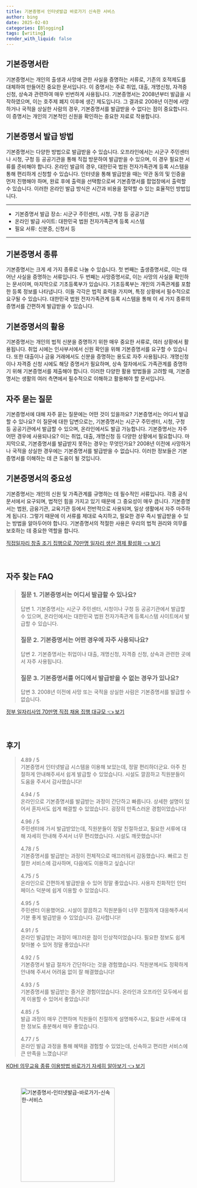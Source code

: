 ```yaml
---
title: 기본증명서 인터넷발급 바로가기 신속한 서비스
author: bing
date: 2025-02-03
categories: [Blogging]
tags: [writing]
render_with_liquid: false
---
```



<h2 id='기본증명서란'>기본증명서란</h2>

<p>기본증명서는 개인의 출생과 사망에 관한 사실을 증명하는 서류로, 기존의 호적제도를 대체하여 만들어진 중요한 문서입니다. 이 증명서는 주로 취업, 대출, 개명신청, 자격증 신청, 상속과 관련하여 매우 빈번하게 사용됩니다. 기본증명서는 2008년부터 발급을 시작하였으며, 이는 호주제 폐지 이후에 생긴 제도입니다. 그 결과로 2008년 이전에 사망하거나 국적을 상실한 사람의 경우, 기본증명서를 발급받을 수 없다는 점이 중요합니다. 이 증명서는 개인의 기본적인 신원을 확인하는 중요한 자료로 작용합니다.</p>

<h2 id='기본증명서 발급 방법'>기본증명서 발급 방법</h2>

<p>기본증명서는 다양한 방법으로 발급받을 수 있습니다. 오프라인에서는 시군구 주민센터나 시청, 구청 등 공공기관을 통해 직접 방문하여 발급받을 수 있으며, 이 경우 필요한 서류를 준비해야 합니다. 온라인 발급의 경우, 대한민국 법원 전자가족관계 등록 시스템을 통해 편리하게 신청할 수 있습니다. 인터넷을 통해 발급받을 때는 약관 동의 및 인증을 먼저 진행해야 하며, 완료 후에 출력을 선택함으로써 기본증명서를 팝업창에서 출력할 수 있습니다. 이러한 온라인 발급 방식은 시간과 비용을 절약할 수 있는 효율적인 방법입니다.</p>

<hr />

<ul>
    <li>기본증명서 발급 장소: 시군구 주민센터, 시청, 구청 등 공공기관</li>
    <li>온라인 발급 사이트: 대한민국 법원 전자가족관계 등록 시스템</li>
    <li>필요 서류: 신분증, 신청서 등</li>
</ul>

<hr />

<h2 id='기본증명서 종류'>기본증명서 종류</h2>

<p>기본증명서는 크게 세 가지 종류로 나눌 수 있습니다. 첫 번째는 출생증명서로, 이는 태어난 사실을 증명하는 서류입니다. 두 번째는 사망증명서로, 이는 사망의 사실을 확인하는 문서이며, 마지막으로 기초등록부가 있습니다. 기초등록부는 개인의 가족관계를 포함한 등록 정보를 나타냅니다. 이들 각각은 법적 효력을 가지며, 특정 상황에서 필수적으로 요구될 수 있습니다. 대한민국 법원 전자가족관계 등록 시스템을 통해 이 세 가지 종류의 증명서를 간편하게 발급받을 수 있습니다.</p>

<h2 id='기본증명서의 활용'>기본증명서의 활용</h2>

<p>기본증명서는 개인의 법적 신분을 증명하기 위한 매우 중요한 서류로, 여러 상황에서 활용됩니다. 취업 시에는 인사부서에서 신원 확인을 위해 기본증명서를 요구할 수 있습니다. 또한 대출이나 금융 거래에서도 신분을 증명하는 용도로 자주 사용됩니다. 개명신청이나 자격증 신청 시에도 해당 증명서가 필요하며, 상속 절차에서도 가족관계를 증명하기 위해 기본증명서를 제출해야 합니다. 이러한 다양한 활용 방법들을 고려할 때, 기본증명서는 생활의 여러 측면에서 필수적으로 이해하고 활용해야 할 문서입니다.</p>

<h2 id='자주 묻는 질문'>자주 묻는 질문</h2>

<p>기본증명서에 대해 자주 묻는 질문에는 어떤 것이 있을까요? 기본증명서는 어디서 발급할 수 있나요? 이 질문에 대한 답변으로는, 기본증명서는 시군구 주민센터, 시청, 구청 등 공공기관에서 발급할 수 있으며, 온라인에서도 발급 가능합니다. 기본증명서는 자주 어떤 경우에 사용되나요? 이는 취업, 대출, 개명신청 등 다양한 상황에서 필요합니다. 마지막으로, 기본증명서를 발급받지 못하는 경우는 무엇인가요? 2008년 이전에 사망하거나 국적을 상실한 경우에는 기본증명서를 발급받을 수 없습니다. 이러한 정보들은 기본증명서를 이해하는 데 큰 도움이 될 것입니다.</p>

<h2 id='기본증명서의 중요성'>기본증명서의 중요성</h2>

<p>기본증명서는 개인의 신원 및 가족관계를 규명하는 데 필수적인 서류입니다. 각종 공식 문서에서 요구되며, 법적인 힘을 가지고 있기 때문에 그 중요성이 매우 큽니다. 기본증명서는 법원, 금융기관, 교육기관 등에서 전반적으로 사용되며, 일상 생활에서 자주 마주하게 됩니다. 그렇기 때문에 이 서류를 제대로 숙지하고, 필요한 경우 즉시 발급받을 수 있는 방법을 알아두어야 합니다. 기본증명서의 적절한 사용은 우리의 법적 권리와 의무를 보호하는 데 중요한 역할을 합니다.</p>


<p><a class="click-button" title="직접일자리 창출 조기 집행으로 70만명 일자리 생산 경제 활성화" href="https://blackassets.github.io/posts/%EC%A7%81%EC%A0%91%EC%9D%BC%EC%9E%90%EB%A6%AC-%EC%B0%BD%EC%B6%9C-%EC%A1%B0%EA%B8%B0-%EC%A7%91%ED%96%89%EC%9C%BC%EB%A1%9C-70%EB%A7%8C%EB%AA%85-%EC%9D%BC%EC%9E%90%EB%A6%AC-%EC%83%9D%EC%82%B0-%EA%B2%BD%EC%A0%9C-%ED%99%9C%EC%84%B1%ED%99%94/" rel="dofollow">직접일자리 창출 조기 집행으로 70만명 일자리 생산 경제 활성화 👈 보기</a></p><br>
<h2 id='자주_찾는_FAQ'>자주 찾는 FAQ</h2>
<div itemscope="" itemtype="https://schema.org/FAQPage"> 
<blockquote> 
<div itemscope="" itemprop="mainEntity" itemtype="https://schema.org/Question"> 
<h3 itemprop="name">질문 1. 기본증명서는 어디서 발급할 수 있나요?</h3> 
<div itemscope="" itemprop="acceptedAnswer" itemtype="https://schema.org/Answer"> 
<span itemprop="text"> 
<p>답변 1. 기본증명서는 시군구 주민센터, 시청이나 구청 등 공공기관에서 발급할 수 있으며, 온라인에서는 대한민국 법원 전자가족관계 등록시스템 사이트에서 발급할 수 있습니다.</p> 
</span> 
</div> 
</div> 
<div itemscope="" itemprop="mainEntity" itemtype="https://schema.org/Question"> 
<h3 itemprop="name">질문 2. 기본증명서는 어떤 경우에 자주 사용되나요?</h3> 
<div itemscope="" itemprop="acceptedAnswer" itemtype="https://schema.org/Answer"> 
<span itemprop="text"> 
<p>답변 2. 기본증명서는 취업이나 대출, 개명신청, 자격증 신청, 상속과 관련한 곳에서 자주 사용됩니다.</p> 
</span> 
</div> 
</div> 
<div itemscope="" itemprop="mainEntity" itemtype="https://schema.org/Question"> 
<h3 itemprop="name">질문 3. 기본증명서를 어디에서 발급받을 수 없는 경우가 있나요?</h3> 
<div itemscope="" itemprop="acceptedAnswer" itemtype="https://schema.org/Answer"> 
<span itemprop="text"> 
<p>답변 3. 2008년 이전에 사망 또는 국적을 상실한 사람은 기본증명서를 발급할 수 없습니다.</p> 
</span> 
</div> 
</div> 
</blockquote> 
</div>
<p><a class="click-button" title="정부 일자리사업 70만명 직접 채용 집행 대규모" href="https://blackassets.github.io/posts/%EC%A0%95%EB%B6%80-%EC%9D%BC%EC%9E%90%EB%A6%AC%EC%82%AC%EC%97%85-70%EB%A7%8C%EB%AA%85-%EC%A7%81%EC%A0%91-%EC%B1%84%EC%9A%A9-%EC%A7%91%ED%96%89-%EB%8C%80%EA%B7%9C%EB%AA%A8/" rel="dofollow">정부 일자리사업 70만명 직접 채용 집행 대규모 👈 보기</a></p><br>
<h2 id='후기'>후기</h2>
<div itemscope itemtype="https://schema.org/Product">
  <blockquote>
  <div itemprop="review" itemscope itemtype="https://schema.org/Review">
      <div itemprop="reviewRating" itemscope itemtype="https://schema.org/Rating"> <span itemprop="ratingValue">4.89</span> / <span itemprop="bestRating">5</span> </div>
      <span itemprop="reviewBody">기본증명서 인터넷발급 시스템을 이용해 보았는데, 정말 편리하더군요. 아주 친절하게 안내해주셔서 쉽게 발급할 수 있었습니다. 시설도 깔끔하고 직원분들이 도움을 주셔서 감사했습니다!</span>
  </div>
  <br>
  <div itemprop="review" itemscope itemtype="https://schema.org/Review">
      <div itemprop="reviewRating" itemscope itemtype="https://schema.org/Rating"> <span itemprop="ratingValue">4.94</span> / <span itemprop="bestRating">5</span> </div>
      <span itemprop="reviewBody">온라인으로 기본증명서를 발급받는 과정이 간단하고 빠릅니다. 상세한 설명이 있어서 혼자서도 쉽게 해결할 수 있었습니다. 굉장히 만족스러운 경험이었습니다!</span>
  </div>
  <br>
  <div itemprop="review" itemscope itemtype="https://schema.org/Review">
      <div itemprop="reviewRating" itemscope itemtype="https://schema.org/Rating"> <span itemprop="ratingValue">4.96</span> / <span itemprop="bestRating">5</span> </div>
      <span itemprop="reviewBody">주민센터에 가서 발급받았는데, 직원분들이 정말 친절하셨고, 필요한 서류에 대해 자세히 안내해 주셔서 너무 편리했습니다. 시설도 깨끗했습니다!</span>
  </div>
  <br>
  <div itemprop="review" itemscope itemtype="https://schema.org/Review">
      <div itemprop="reviewRating" itemscope itemtype="https://schema.org/Rating"> <span itemprop="ratingValue">4.78</span> / <span itemprop="bestRating">5</span> </div>
      <span itemprop="reviewBody">기본증명서를 발급받는 과정이 전체적으로 매끄러워서 감동했습니다. 빠르고 친절한 서비스에 감사하며, 다음에도 이용하고 싶습니다!</span>
  </div>
  <br>
  <div itemprop="review" itemscope itemtype="https://schema.org/Review">
      <div itemprop="reviewRating" itemscope itemtype="https://schema.org/Rating"> <span itemprop="ratingValue">4.75</span> / <span itemprop="bestRating">5</span> </div>
      <span itemprop="reviewBody">온라인으로 간편하게 발급받을 수 있어 정말 좋았습니다. 사용자 친화적인 인터페이스 덕분에 쉽게 이용할 수 있었습니다.</span>
  </div>
  <br>
  <div itemprop="review" itemscope itemtype="https://schema.org/Review">
      <div itemprop="reviewRating" itemscope itemtype="https://schema.org/Rating"> <span itemprop="ratingValue">4.95</span> / <span itemprop="bestRating">5</span> </div>
      <span itemprop="reviewBody">주민센터 이용했어요. 시설이 깔끔하고 직원분들이 너무 친절하게 대응해주셔서 기분 좋게 발급받을 수 있었습니다. 감사합니다!</span>
  </div>
  <br>
  <div itemprop="review" itemscope itemtype="https://schema.org/Review">
      <div itemprop="reviewRating" itemscope itemtype="https://schema.org/Rating"> <span itemprop="ratingValue">4.91</span> / <span itemprop="bestRating">5</span> </div>
      <span itemprop="reviewBody">온라인 발급받는 과정이 매끄러운 점이 인상적이었습니다. 필요한 정보도 쉽게 찾아볼 수 있어 정말 좋았습니다!</span>
  </div>
  <br>
  <div itemprop="review" itemscope itemtype="https://schema.org/Review">
      <div itemprop="reviewRating" itemscope itemtype="https://schema.org/Rating"> <span itemprop="ratingValue">4.92</span> / <span itemprop="bestRating">5</span> </div>
      <span itemprop="reviewBody">기본증명서 발급 절차가 간단하다는 것을 경험했습니다. 직원분께서도 정확하게 안내해 주셔서 어려움 없이 잘 해결했습니다!</span>
  </div>
  <br>
  <div itemprop="review" itemscope itemtype="https://schema.org/Review">
      <div itemprop="reviewRating" itemscope itemtype="https://schema.org/Rating"> <span itemprop="ratingValue">4.93</span> / <span itemprop="bestRating">5</span> </div>
      <span itemprop="reviewBody">기본증명서를 발급받는 즐거운 경험이었습니다. 온라인과 오프라인 모두에서 쉽게 이용할 수 있어서 좋았습니다!</span>
  </div>
  <br>
  <div itemprop="review" itemscope itemtype="https://schema.org/Review">
      <div itemprop="reviewRating" itemscope itemtype="https://schema.org/Rating"> <span itemprop="ratingValue">4.85</span> / <span itemprop="bestRating">5</span> </div>
      <span itemprop="reviewBody">발급 과정이 매우 간편하며 직원들이 친절하게 설명해주시고, 필요한 서류에 대한 정보도 충분해서 매우 좋았습니다.</span>
  </div>
  <br>
  <div itemprop="review" itemscope itemtype="https://schema.org/Review">
      <div itemprop="reviewRating" itemscope itemtype="https://schema.org/Rating"> <span itemprop="ratingValue">4.77</span> / <span itemprop="bestRating">5</span> </div>
      <span itemprop="reviewBody">온라인 발급 과정을 통해 혜택을 경험할 수 있었는데, 신속하고 편리한 서비스에 큰 만족을 느꼈습니다!</span>
  </div>
  </blockquote>
</div>
<p><a class="click-button" title="KOHI 의무교육 종류 이용방법 바로가기 자세히 알아보기" href="https://blackassets.github.io/posts/KOHI-%EC%9D%98%EB%AC%B4%EA%B5%90%EC%9C%A1-%EC%A2%85%EB%A5%98-%EC%9D%B4%EC%9A%A9%EB%B0%A9%EB%B2%95-%EB%B0%94%EB%A1%9C%EA%B0%80%EA%B8%B0-%EC%9E%90%EC%84%B8%ED%9E%88-%EC%95%8C%EC%95%84%EB%B3%B4%EA%B8%B0/" rel="dofollow">KOHI 의무교육 종류 이용방법 바로가기 자세히 알아보기 👈 보기</a></p><br>
<figure class="image"><img src="https://blackassets.github.io/assets/img/thumbnail/기본증명서-인터넷발급-바로가기-신속한-서비스.webp" alt="기본증명서-인터넷발급-바로가기-신속한-서비스" width="256" height="256"></figure>